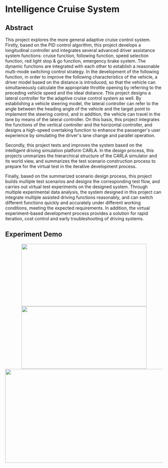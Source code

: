 # Intelligence Cruise System

## Abstract
This project explores the more general adaptive cruise control system. Firstly, based on the PID control algorithm, this project develops a longitudinal controller and integrates several advanced driver assistance system functions: cruise function, following function, speed selection function, red light stop & go function, emergency brake system. The dynamic functions are integrated with each other to establish a reasonable multi-mode switching control strategy. In the development of the following function, in order to improve the following characteristics of the vehicle, a driver model based on the distance is introduced, so that the vehicle can simultaneously calculate the appropriate throttle opening by referring to the preceding vehicle speed and the ideal distance. This project designs a lateral controller for the adaptive cruise control system as well. By establishing a vehicle steering model, the lateral controller can refer to the angle between the heading angle of the vehicle and the target point to implement the steering control, and in addition, the vehicle can travel in the lane by means of the lateral controller. On this basis, this project integrates the functions of the vertical controller and the horizontal controller, and designs a high-speed overtaking function to enhance the passenger's user experience by simulating the driver's lane change and parallel operation.

Secondly, this project tests and improves the system based on the intelligent driving simulation platform CARLA. In the design process, this projects ummarizes the hierarchical structure of the CARLA simulator and its world view, and summarizes the test scenario construction process to prepare for the virtual test in the iterative development process.

Finally, based on the summarized scenario design process, this project builds multiple test scenarios and designs the corresponding test flow, and carries out virtual test experiments on the designed system. Through multiple experimental data analysis, the system designed in this project can integrate multiple assisted driving functions reasonably, and can switch different functions quickly and accurately under different working conditions, meeting the expected requirements. In addition, the virtual experiment-based development process provides a solution for rapid iteration, cost control and early troubleshooting of driving systems.

## Experiment Demo
<div align=center><img width="400" height="200" src="https://github.com/HanzhiC/CARLA-Intelligent-Cruise-System/blob/master/Image/4.png"/></div>
<div align=center><img width="400" height="200" src="https://github.com/HanzhiC/CARLA-Intelligent-Cruise-System/blob/master/Image/3.png"/></div>
<div align=center><img width="600" height="300" src="https://github.com/HanzhiC/CARLA-Intelligent-Cruise-System/blob/master/Image/2.png"/></div>

